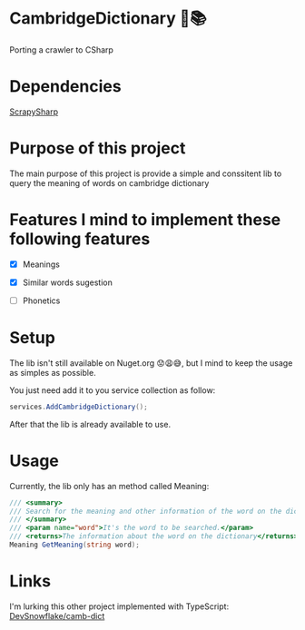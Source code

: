 # CambridgeDictionary :book::books:
Porting a crawler to CSharp

# Dependencies
[ScrapySharp](https://github.com/rflechner/ScrapySharp)

# Purpose of this project
The main purpose of this project is provide a simple and conssitent lib to query the meaning of words on cambridge dictionary

# Features I mind to implement these following features
- [x] Meanings
- [x] Similar words sugestion
- [ ] Phonetics



# Setup
The lib isn't still available on Nuget.org :worried::weary::sweat_smile:, but I mind to keep the usage as simples as possible.

You just need add it to you service collection as follow:

````C#
services.AddCambridgeDictionary();
````

After that the lib is already available to use.

# Usage

Currently, the lib only has an method called Meaning:

````C#
/// <summary>
/// Search for the meaning and other information of the word on the dictionary
/// </summary>
/// <param name="word">It's the word to be searched.</param>
/// <returns>The information about the word on the dictionary</returns>
Meaning GetMeaning(string word);
````

# Links
I'm lurking this other project implemented with TypeScript: [DevSnowflake/camb-dict](https://github.com/DevSnowflake/camb-dict)